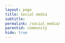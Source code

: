 ```yaml
---
layout: page
title: Social media
subtitle: 
permalink: /social_media/
parentid: community
hide: true
---
```


